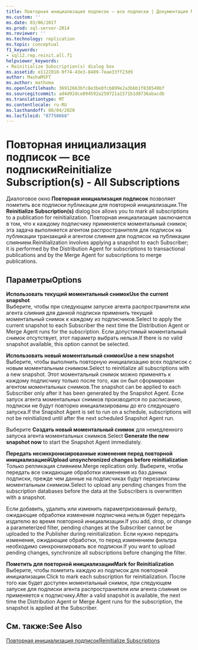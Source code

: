 ```yaml
---
title: Повторная инициализация подписок — все подписки | Документация Майкрософт
ms.custom: ''
ms.date: 03/06/2017
ms.prod: sql-server-2014
ms.reviewer: ''
ms.technology: replication
ms.topic: conceptual
f1_keywords:
- sql12.rep.reinit.all.f1
helpviewer_keywords:
- Reinitialize Subscription(s) dialog box
ms.assetid: e1122018-9f74-43e3-8489-7eae33ff23d9
author: MashaMSFT
ms.author: mathoma
ms.openlocfilehash: 36912663bfc8e3be0fcb899e2a3bbb1f838549bf
ms.sourcegitcommit: ad4d92dce894592a259721a1571b1d8736abacdb
ms.translationtype: MT
ms.contentlocale: ru-RU
ms.lasthandoff: 08/04/2020
ms.locfileid: "87750668"
---
```

# <a name="reinitialize-subscriptions---all-subscriptions"></a><span data-ttu-id="fba85-102">Повторная инициализация подписок — все подписки</span><span class="sxs-lookup"><span data-stu-id="fba85-102">Reinitialize Subscription(s) - All Subscriptions</span></span>
  <span data-ttu-id="fba85-103">Диалоговое окно **Повторная инициализация подписок** позволяет пометить все подписки публикации для повторной инициализации.</span><span class="sxs-lookup"><span data-stu-id="fba85-103">The **Reinitialize Subscription(s)** dialog box allows you to mark all subscriptions to a publication for reinitialization.</span></span> <span data-ttu-id="fba85-104">Повторная инициализация заключается в том, что к каждому подписчику применяется моментальный снимок; эта задача выполняется агентом распространителя для подписок на публикации транзакций и агентом слияния для подписок на публикации слиянием.</span><span class="sxs-lookup"><span data-stu-id="fba85-104">Reinitialization involves applying a snapshot to each Subscriber; it is performed by the Distribution Agent for subscriptions to transactional publications and by the Merge Agent for subscriptions to merge publications.</span></span>  
  
## <a name="options"></a><span data-ttu-id="fba85-105">Параметры</span><span class="sxs-lookup"><span data-stu-id="fba85-105">Options</span></span>  
 <span data-ttu-id="fba85-106">**Использовать текущий моментальный снимок**</span><span class="sxs-lookup"><span data-stu-id="fba85-106">**Use the current snapshot**</span></span>  
 <span data-ttu-id="fba85-107">Выберите, чтобы при следующем запуске агента распространителя или агента слияния для данной подписки применить текущий моментальный снимок к каждому из подписчиков.</span><span class="sxs-lookup"><span data-stu-id="fba85-107">Select to apply the current snapshot to each Subscriber the next time the Distribution Agent or Merge Agent runs for the subscription.</span></span> <span data-ttu-id="fba85-108">Если допустимый моментальный снимок отсутствует, этот параметр выбрать нельзя.</span><span class="sxs-lookup"><span data-stu-id="fba85-108">If there is no valid snapshot available, this option cannot be selected.</span></span>  
  
 <span data-ttu-id="fba85-109">**Использовать новый моментальный снимок**</span><span class="sxs-lookup"><span data-stu-id="fba85-109">**Use a new snapshot**</span></span>  
 <span data-ttu-id="fba85-110">Выберите, чтобы выполнить повторную инициализацию всех подписок с новым моментальным снимком.</span><span class="sxs-lookup"><span data-stu-id="fba85-110">Select to reinitialize all subscriptions with a new snapshot.</span></span> <span data-ttu-id="fba85-111">Этот моментальный снимок можно применять к каждому подписчику только после того, как он был сформирован агентом моментальных снимков.</span><span class="sxs-lookup"><span data-stu-id="fba85-111">The snapshot can be applied to each Subscriber only after it has been generated by the Snapshot Agent.</span></span> <span data-ttu-id="fba85-112">Если запуск агента моментальных снимков производится по расписанию, подписки не будут повторно инициализированы до его следующего запуска.</span><span class="sxs-lookup"><span data-stu-id="fba85-112">If the Snapshot Agent is set to run on a schedule, subscriptions will not be reinitialized until after the next scheduled Snapshot Agent run.</span></span>  
  
 <span data-ttu-id="fba85-113">Выберите **Создать новый моментальный снимок** для немедленного запуска агента моментальных снимков.</span><span class="sxs-lookup"><span data-stu-id="fba85-113">Select **Generate the new snapshot now** to start the Snapshot Agent immediately.</span></span>  
  
 <span data-ttu-id="fba85-114">**Передать несинхронизированные изменения перед повторной инициализацией**</span><span class="sxs-lookup"><span data-stu-id="fba85-114">**Upload unsynchronized changes before reinitialization**</span></span>  
 <span data-ttu-id="fba85-115">Только репликация слиянием.</span><span class="sxs-lookup"><span data-stu-id="fba85-115">Merge replication only.</span></span> <span data-ttu-id="fba85-116">Выберите, чтобы передать все ожидающие обработки изменения из баз данных подписки, прежде чем данные на подписчиках будут перезаписаны моментальным снимком.</span><span class="sxs-lookup"><span data-stu-id="fba85-116">Select to upload any pending changes from the subscription databases before the data at the Subscribers is overwritten with a snapshot.</span></span>  
  
 <span data-ttu-id="fba85-117">Если добавить, удалить или изменить параметризованный фильтр, ожидающие обработки изменения подписчика нельзя будет передать издателю во время повторной инициализации.</span><span class="sxs-lookup"><span data-stu-id="fba85-117">If you add, drop, or change a parameterized filter, pending changes at the Subscriber cannot be uploaded to the Publisher during reinitialization.</span></span> <span data-ttu-id="fba85-118">Если нужно передать изменения, ожидающие обработки, то перед изменением фильтра необходимо синхронизировать все подписки.</span><span class="sxs-lookup"><span data-stu-id="fba85-118">If you want to upload pending changes, synchronize all subscriptions before changing the filter.</span></span>  
  
 <span data-ttu-id="fba85-119">**Пометить для повторной инициализации**</span><span class="sxs-lookup"><span data-stu-id="fba85-119">**Mark for Reinitialization**</span></span>  
 <span data-ttu-id="fba85-120">Выберите, чтобы пометить каждую из подписок для повторной инициализации.</span><span class="sxs-lookup"><span data-stu-id="fba85-120">Click to mark each subscription for reinitialization.</span></span> <span data-ttu-id="fba85-121">После того как будет доступен моментальный снимок, при следующем запуске для подписки агента распространителя или агента слияния он применяется к подписчику.</span><span class="sxs-lookup"><span data-stu-id="fba85-121">After a valid snapshot is available, the next time the Distribution Agent or Merge Agent runs for the subscription, the snapshot is applied at the Subscriber.</span></span>  
  
## <a name="see-also"></a><span data-ttu-id="fba85-122">См. также:</span><span class="sxs-lookup"><span data-stu-id="fba85-122">See Also</span></span>  
 [<span data-ttu-id="fba85-123">Повторная инициализация подписок</span><span class="sxs-lookup"><span data-stu-id="fba85-123">Reinitialize Subscriptions</span></span>](reinitialize-subscriptions.md)  
  
  
